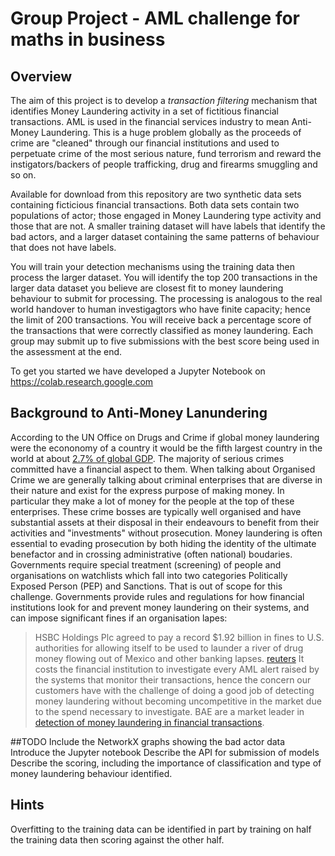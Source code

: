 # Group Project - AML challenge for maths in business
## Overview
The aim of this project is to develop a _transaction filtering_ mechanism that identifies Money Laundering activity in a set of fictitious financial transactions. AML is used in the financial services industry to mean Anti-Money Laundering. This is a huge problem globally as the proceeds of crime are "cleaned" through our financial institutions and used to perpetuate crime of the most serious nature, fund terrorism and reward the instigators/backers of people trafficking, drug and firearms smuggling and so on. 

Available for download from this repository are two synthetic data sets containing ficticious financial transactions. Both data sets contain two populations of actor; those engaged in Money Laundering type activity and those that are not. A smaller training dataset will have labels that identify the bad actors, and a larger dataset containing the same patterns of behaviour that does not have labels.

You will train your detection mechanisms using the training data then process the larger dataset. You will identify the top 200 transactions in the larger data dataset you believe are closest fit to money laundering behaviour to submit for processing. The processing is analogous to the real world handover to human investigagtors who have finite capacity; hence the limit of 200 transactions. You will receive back a percentage score of the transactions that were correctly classified as money laundering. Each group may submit up to five submissions with the best score being used in the assessment at the end.

To get you started we have developed a Jupyter Notebook on https://colab.research.google.com

## Background to Anti-Money Lanundering
According to the UN Office on Drugs and Crime if global money laundering were the econonomy of a country it would be the fifth largest country in the world at about [2.7% of global GDP](https://www.unodc.org/unodc/en/frontpage/2011/October/illicit-money_-how-much-is-out-there.html). The majority of serious crimes committed have a financial aspect to them. When talking about Organised Crime we are generally talking about criminal enterprises that are diverse in their nature and exist for the express purpose of making money. In particular they make a lot of money for the people at the top of these enterprises. These crime bosses are typically well organised and have substantial assets at their disposal in their endeavours to benefit from their activities and "investments" without prosecution. Money laundering is often essential to evading prosecution by both hiding the identity of the ultimate benefactor and in crossing administrative (often national) boudaries.
Governments require special treatment (screening) of people and organisations on watchlists which fall into two categories Politically Exposed Person (PEP) and Sanctions. That is out of scope for this challenge.
Governments provide rules and regulations for how financial institutions look for and prevent money laundering on their systems, and can impose significant fines if an organisation lapes:
> HSBC Holdings Plc agreed to pay a record $1.92 billion in fines to U.S. authorities for allowing itself to be used to launder a river of drug money flowing out of Mexico and other banking lapses. [reuters](https://www.reuters.com/article/us-hsbc-probe/hsbc-to-pay-1-9-billion-u-s-fine-in-money-laundering-case-idUSBRE8BA05M20121211)
It costs the financial institution to investigate every AML alert raised by the systems that monitor their transactions, hence the concern our customers have with the challenge of doing a good job of detecting money laundering without becoming uncompetitive in the market due to the spend necessary to investigate. BAE are a market leader in [detection of money laundering in financial transactions](https://www.baesystems.com/en/cybersecurity/product/aml-transaction-monitoring).

##TODO
Include the NetworkX graphs showing the bad actor data
Introduce the Jupyter notebook
Describe the API for submission of models
Describe the scoring, including the importance of classification and type of money laundering behaviour identified.

## Hints
Overfitting to the training data can be identified in part by training on half the training data then scoring against the other half.
